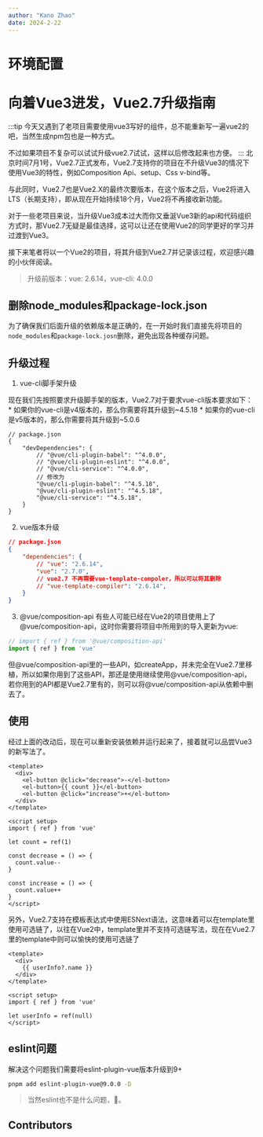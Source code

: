 ```yaml
---
author: "Kano Zhao"
date: 2024-2-22
---
```

# 环境配置

<PageInfo/>

# 向着Vue3进发，Vue2.7升级指南

:::tip
今天又遇到了老项目需要使用vue3写好的组件，总不能重新写一遍vue2的吧，当然生成npm包也是一种方式。

不过如果项目不复杂可以试试升级vue2.7试试，这样以后修改起来也方便。
:::
北京时间7月1号，Vue2.7正式发布，Vue2.7支持你的项目在不升级Vue3的情况下使用Vue3的特性，例如Composition Api、setup、Css v-bind等。

与此同时，Vue2.7也是Vue2.X的最终次要版本，在这个版本之后，Vue2将进入LTS（长期支持），即从现在开始持续18个月，Vue2将不再接收新功能。

对于一些老项目来说，当升级Vue3成本过大而你又垂涎Vue3新的api和代码组织方式时，那Vue2.7无疑是最佳选择，这可以让还在使用Vue2的同学更好的学习并过渡到Vue3。

接下来笔者将以一个Vue2的项目，将其升级到Vue2.7并记录该过程，欢迎感兴趣的小伙伴阅读。

> 升级前版本：vue: 2.6.14，vue-cli: 4.0.0

## 删除node_modules和package-lock.json

为了确保我们后面升级的依赖版本是正确的，在一开始时我们直接先将项目的`node_modules`和`package-lock.josn`删除，避免出现各种缓存问题。

## 升级过程

1. vue-cli脚手架升级

现在我们先按照要求升级脚手架的版本，Vue2.7对于要求vue-cli版本要求如下：
    * 如果你的vue-cli是v4版本的，那么你需要将其升级到~4.5.18
    * 如果你的vue-cli是v5版本的，那么你需要将其升级到~5.0.6

```json{8,9,10}
// package.json
{
    "devDependencies": {
        // "@vue/cli-plugin-babel": "^4.0.0",
        // "@vue/cli-plugin-eslint": "^4.0.0",
        // "@vue/cli-service": "^4.0.0",
        // 修改为
        "@vue/cli-plugin-babel": "^4.5.18",
        "@vue/cli-plugin-eslint": "^4.5.18",
        "@vue/cli-service": "^4.5.18",
    }
}
```

2. vue版本升级

```json {5}
// package.json
{
    "dependencies": {
        // "vue": "2.6.14",
        "vue": "2.7.0",
        // vue2.7 不再需要vue-template-compoler，所以可以将其删除
        // "vue-template-compiler": "2.6.14", 
    }
}
```
3. @vue/composition-api
有些人可能已经在Vue2的项目使用上了@vue/composition-api，这时你需要将项目中所用到的导入更新为vue:

```javascript
// import { ref } from '@vue/composition-api'
import { ref } from 'vue'
```
但@vue/composition-api里的一些API，如createApp，并未完全在Vue2.7里移植，所以如果你用到了这些API，那还是使用继续使用@vue/composition-api，若你用到的API都是Vue2.7里有的，则可以将@vue/composition-api从依赖中删去了。

## 使用
经过上面的改动后，现在可以重新安装依赖并运行起来了，接着就可以品尝Vue3的新写法了。

```vue
<template>
  <div>
    <el-button @click="decrease">-</el-button>
    <el-button>{{ count }}</el-button>
    <el-button @click="increase">+</el-button>
  </div>
</template>

<script setup>
import { ref } from 'vue'

let count = ref(1)

const decrease = () => {
  count.value--
}

const increase = () => {
  count.value++
}
</script>
```

另外，Vue2.7支持在模板表达式中使用ESNext语法，这意味着可以在template里使用可选链了，以往在Vue2中，template里并不支持可选链写法，现在在Vue2.7里的template中则可以愉快的使用可选链了
```vue
<template>
  <div>
    {{ userInfo?.name }}
  </div>
</template>

<script setup>
import { ref } from 'vue'

let userInfo = ref(null)
</script>
```
## eslint问题

解决这个问题我们需要将eslint-plugin-vue版本升级到9+

```bash
pnpm add eslint-plugin-vue@9.0.0 -D 
```

> 当然eslint也不是什么问题，👀。

## Contributors

<Contributors/>

<CopyRight/>

<Person/>
